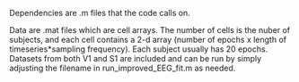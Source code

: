 Dependencies are .m files that the code calls on.

Data are .mat files which are cell arrays. The number of cells is the nuber of subjects, and each cell contains a 2-d array (number of epochs x length of timeseries*sampling frequency). Each subject usually has 20 epochs. Datasets from both V1 and S1 are included and can be run by simply adjusting the filename in run_improved_EEG_fit.m as needed.

